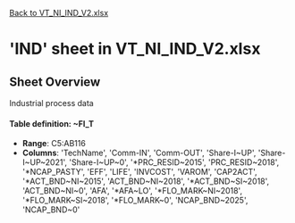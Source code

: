 [Back to VT_NI_IND_V2.xlsx](README.md)

# 'IND' sheet in VT_NI_IND_V2.xlsx

## Sheet Overview

Industrial process data

#### Table definition: ~FI_T
- **Range**: C5:AB116
- **Columns**: 'TechName', 'Comm-IN', 'Comm-OUT', 'Share-I\~UP', 'Share-I\~UP\~2021', 'Share-I\~UP\~0', '*PRC_RESID\~2015', 'PRC_RESID\~2018', '*NCAP_PASTY', 'EFF', 'LIFE', 'INVCOST', 'VAROM', 'CAP2ACT', '*ACT_BND\~NI\~2015', 'ACT_BND\~NI\~2018', '*ACT_BND\~SI\~2018', 'ACT_BND\~NI\~0', 'AFA', '*AFA\~LO', '*FLO_MARK\~NI\~2018', '*FLO_MARK\~SI\~2018', '*FLO_MARK\~0', 'NCAP_BND\~2025', 'NCAP_BND\~0'

